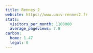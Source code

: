 ```yaml
---
title: Rennes 2
website: https://www.univ-rennes2.fr
stats:
  visitors_per_month: 1100000
  average_pageviews: 7.8
carbon:
  home: 1.47
  legal: 0
---
```

